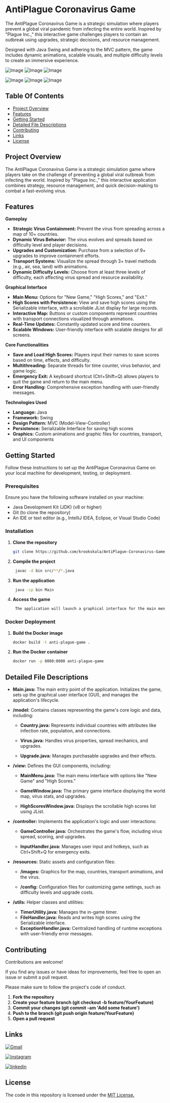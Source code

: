 
# AntiPlague Coronavirus Game


The AntiPlague Coronavirus Game is a strategic simulation where players prevent a global viral pandemic from infecting the entire world. Inspired by "Plague Inc.," this interactive game challenges players to contain an outbreak using upgrades, strategic decisions, and resource management.

Designed with Java Swing and adhering to the MVC pattern, the game includes dynamic animations, scalable visuals, and multiple difficulty levels to create an immersive experience.

![Image](https://github.com/user-attachments/assets/991d895e-e216-4201-a94a-9d86a68ff268)
![Image](https://github.com/user-attachments/assets/510f3c50-8bb2-4146-9611-12c11f4533c1)
![Image](https://github.com/user-attachments/assets/81524234-120e-4200-911d-689ee5b66510)

![Image](https://github.com/user-attachments/assets/5d7b1794-1c71-49b2-9214-60d02ed91190)
![Image](https://github.com/user-attachments/assets/27c77b7e-e3b3-497b-a4f7-092a822b2267)
![Image](https://github.com/user-attachments/assets/e540f555-513f-4853-9f64-7b600094c11e)


## Table Of Contents

- [Project Overview](#project-overview)
- [Features](#features)
- [Getting Started](#getting-started)
- [Detailed File Descriptions](#usage)
- [Contributing](#contributing)
- [Links](#links)
- [License](#license)
## Project Overview

The AntiPlague Coronavirus Game is a strategic simulation game where players take on the challenge of preventing a global viral outbreak from infecting the world. Inspired by "Plague Inc.," this interactive application combines strategy, resource management, and quick decision-making to combat a fast-evolving virus.
## Features

**Gameplay**

- **Strategic Virus Containment:** Prevent the virus from spreading across a map of 10+ countries.
- **Dynamic Virus Behavior:** The virus evolves and spreads based on difficulty level and player decisions.
- **Upgrades and Customization:** Purchase from a selection of 9+ upgrades to improve containment efforts.
- **Transport Systems:** Visualize the spread through 3+ travel methods (e.g., air, sea, land) with animations.
- **Dynamic Difficulty Levels:** Choose from at least three levels of difficulty, each affecting virus spread and resource availability.



**Graphical Interface**


- **Main Menu:** Options for "New Game," "High Scores," and "Exit."
- **High Scores with Persistence:** View and save high scores using the Serializable interface, with a scrollable JList display for large records.
- **Interactive Map:** Buttons or custom components represent countries with transport connections visualized through animations.
- **Real-Time Updates:** Constantly updated score and time counters.
- **Scalable Windows:** User-friendly interface with scalable designs for all screens.


**Core Functionalities**


- **Save and Load High Scores:** Players input their names to save scores based on time, effects, and difficulty.
- **Multithreading:** Separate threads for time counter, virus behavior, and game logic.
- **Emergency Exit:** A keyboard shortcut (Ctrl+Shift+Q) allows players to quit the game and return to the main menu.
- **Error Handling:** Comprehensive exception handling with user-friendly messages.

**Technologies Used**


- **Language:** Java
- **Framework:** Swing
- **Design Pattern:** MVC (Model-View-Controller)
- **Persistence:** Serializable Interface for saving high scores
- **Graphics:** Custom animations and graphic files for countries, transport, and UI components
 
 
 
## Getting Started

Follow these instructions to set up the AntiPlague Coronavirus Game on your local machine for development, testing, or deployment.

### Prerequisites

Ensure you have the following software installed on your machine:

- Java Development Kit (JDK) (v8 or higher)
- Git (to clone the repository)
- An IDE or text editor (e.g., IntelliJ IDEA, Eclipse, or Visual Studio Code)

### Installation

1. **Clone the repository**
   ```bash
   git clone https://github.com/krookskala/AntiPlague-Coronavirus-Game

2. **Compile the project**
   ```bash
    javac -d bin src/**/*.java  

3. **Run the application**
   ```bash
    java -cp bin Main  

4. **Access the game**
   ```bash
    The application will launch a graphical interface for the main menu. Select "New Game" to begin playing.

   
### Docker Deployment

1. **Build the Docker image**
   ```bash
   docker build -t anti-plague-game .  

2. **Run the Docker container**
   ```bash
   docker run -p 8080:8080 anti-plague-game  


## Detailed File Descriptions

- **Main.java:** The main entry point of the application. Initializes the game, sets up the graphical user interface (GUI), and manages the application's lifecycle.

- **/model:** Contains classes representing the game's core logic and data, including:

    - **Country.java:** Represents individual countries with attributes like infection rate, population, and connections.

    - **Virus.java:** Handles virus properties, spread mechanics, and upgrades.

    - **Upgrade.java:** Manages purchasable upgrades and their effects.

-  **/view:** Defines the GUI components, including:

    - **MainMenu.java:** The main menu interface with options like "New Game" and "High Scores."

    - **GameWindow.java:** The primary game interface displaying the world map, virus stats, and upgrades.

    - **HighScoresWindow.java:** Displays the scrollable high scores list using JList.

- **/controller:** Implements the application's logic and user interactions:

    - **GameController.java:** Orchestrates the game's flow, including virus spread, scoring, and upgrades.

    - **InputHandler.java:** Manages user input and hotkeys, such as Ctrl+Shift+Q for emergency exits.

- **/resources:** Static assets and configuration files:

    - **/images:** Graphics for the map, countries, transport animations, and the virus.

    - **/config:** Configuration files for customizing game settings, such as difficulty levels and upgrade costs.

- **/utils:** Helper classes and utilities:

    - **TimerUtility.java:** Manages the in-game timer.
    - **FileHandler.java:** Reads and writes high scores using the Serializable interface.
    - **ExceptionHandler.java:** Centralized handling of runtime exceptions with user-friendly error messages.


## Contributing

Contributions are welcome!

If you find any issues or have ideas for improvements, feel free to open an issue or submit a pull request.

Please make sure to follow the project's code of conduct.

1. **Fork the repository**
2. **Create your feature branch (git checkout -b feature/YourFeature)**
3. **Commit your changes (git commit -am 'Add some feature')**
4. **Push to the branch (git push origin feature/YourFeature)**
5. **Open a pull request**



## Links

[![Gmail](https://img.shields.io/badge/ismailsariarslan7@gmail.com-D14836?style=for-the-badge&logo=gmail&logoColor=white)](ismailsariarslan7@gmail.com)

[![instagram](https://img.shields.io/badge/Instagram-E4405F?style=for-the-badge&logo=instagram&logoColor=white)](https://www.instagram.com/ismailsariarslan/)

[![linkedin](https://img.shields.io/badge/linkedin-0A66C2?style=for-the-badge&logo=linkedin&logoColor=white)](https://www.linkedin.com/in/ismailsariarslan/)
## License

The code in this repository is licensed under the [MIT License.](https://choosealicense.com/licenses/mit/)

